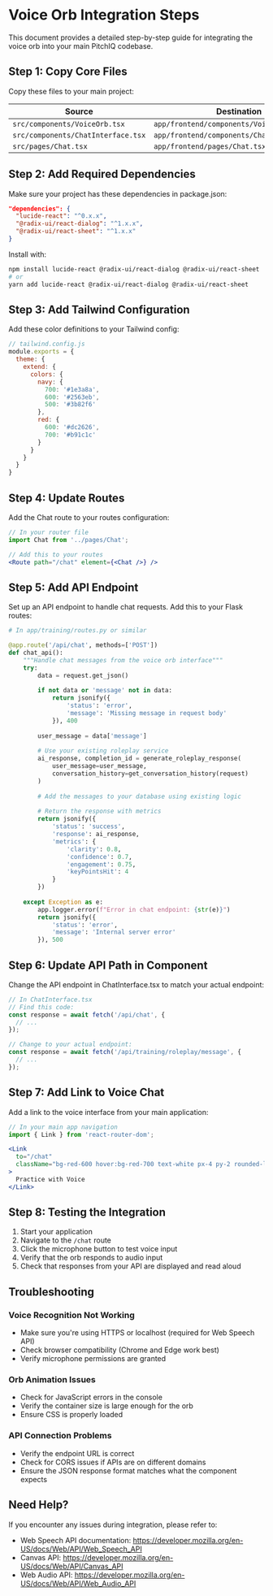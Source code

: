# Voice Orb Integration Steps

This document provides a detailed step-by-step guide for integrating the voice orb into your main PitchIQ codebase.

## Step 1: Copy Core Files

Copy these files to your main project:

| Source | Destination |
|--------|-------------|
| `src/components/VoiceOrb.tsx` | `app/frontend/components/VoiceOrb.tsx` |
| `src/components/ChatInterface.tsx` | `app/frontend/components/ChatInterface.tsx` |
| `src/pages/Chat.tsx` | `app/frontend/pages/Chat.tsx` |

## Step 2: Add Required Dependencies

Make sure your project has these dependencies in package.json:

```json
"dependencies": {
  "lucide-react": "^0.x.x",
  "@radix-ui/react-dialog": "^1.x.x",
  "@radix-ui/react-sheet": "^1.x.x"
}
```

Install with:

```bash
npm install lucide-react @radix-ui/react-dialog @radix-ui/react-sheet
# or
yarn add lucide-react @radix-ui/react-dialog @radix-ui/react-sheet
```

## Step 3: Add Tailwind Configuration

Add these color definitions to your Tailwind config:

```js
// tailwind.config.js
module.exports = {
  theme: {
    extend: {
      colors: {
        navy: {
          700: '#1e3a8a',
          600: '#2563eb',
          500: '#3b82f6'
        },
        red: {
          600: '#dc2626',
          700: '#b91c1c'
        }
      }
    }
  }
}
```

## Step 4: Update Routes

Add the Chat route to your routes configuration:

```jsx
// In your router file
import Chat from '../pages/Chat';

// Add this to your routes
<Route path="/chat" element={<Chat />} />
```

## Step 5: Add API Endpoint

Set up an API endpoint to handle chat requests. Add this to your Flask routes:

```python
# In app/training/routes.py or similar

@app.route('/api/chat', methods=['POST'])
def chat_api():
    """Handle chat messages from the voice orb interface"""
    try:
        data = request.get_json()
        
        if not data or 'message' not in data:
            return jsonify({
                'status': 'error',
                'message': 'Missing message in request body'
            }), 400
        
        user_message = data['message']
        
        # Use your existing roleplay service
        ai_response, completion_id = generate_roleplay_response(
            user_message=user_message,
            conversation_history=get_conversation_history(request)
        )
        
        # Add the messages to your database using existing logic
        
        # Return the response with metrics
        return jsonify({
            'status': 'success',
            'response': ai_response,
            'metrics': {
                'clarity': 0.8,
                'confidence': 0.7,
                'engagement': 0.75,
                'keyPointsHit': 4
            }
        })
        
    except Exception as e:
        app.logger.error(f"Error in chat endpoint: {str(e)}")
        return jsonify({
            'status': 'error',
            'message': 'Internal server error'
        }), 500
```

## Step 6: Update API Path in Component

Change the API endpoint in ChatInterface.tsx to match your actual endpoint:

```typescript
// In ChatInterface.tsx
// Find this code:
const response = await fetch('/api/chat', {
  // ...
});

// Change to your actual endpoint:
const response = await fetch('/api/training/roleplay/message', {
  // ...
});
```

## Step 7: Add Link to Voice Chat

Add a link to the voice interface from your main application:

```jsx
// In your main app navigation
import { Link } from 'react-router-dom';

<Link 
  to="/chat" 
  className="bg-red-600 hover:bg-red-700 text-white px-4 py-2 rounded-lg"
>
  Practice with Voice
</Link>
```

## Step 8: Testing the Integration

1. Start your application
2. Navigate to the `/chat` route
3. Click the microphone button to test voice input
4. Verify that the orb responds to audio input
5. Check that responses from your API are displayed and read aloud

## Troubleshooting

### Voice Recognition Not Working

- Make sure you're using HTTPS or localhost (required for Web Speech API)
- Check browser compatibility (Chrome and Edge work best)
- Verify microphone permissions are granted

### Orb Animation Issues

- Check for JavaScript errors in the console
- Verify the container size is large enough for the orb
- Ensure CSS is properly loaded

### API Connection Problems

- Verify the endpoint URL is correct
- Check for CORS issues if APIs are on different domains
- Ensure the JSON response format matches what the component expects

## Need Help?

If you encounter any issues during integration, please refer to:

- Web Speech API documentation: https://developer.mozilla.org/en-US/docs/Web/API/Web_Speech_API
- Canvas API: https://developer.mozilla.org/en-US/docs/Web/API/Canvas_API
- Web Audio API: https://developer.mozilla.org/en-US/docs/Web/API/Web_Audio_API 